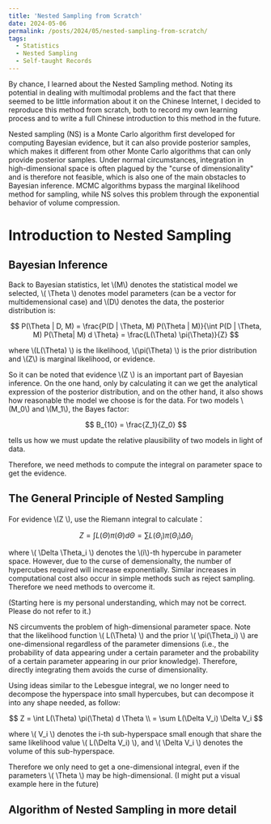 ```yaml
---
title: 'Nested Sampling from Scratch'
date: 2024-05-06
permalink: /posts/2024/05/nested-sampling-from-scratch/
tags:
  - Statistics
  - Nested Sampling
  - Self-taught Records
---
```


By chance, I learned about the Nested Sampling method. Noting its potential in dealing with multimodal problems and the fact that there seemed to be little information about it on the Chinese Internet, I decided to reproduce this method from scratch, both to record my own learning process and to write a full Chinese introduction to this method in the future.

Nested sampling (NS) is a Monte Carlo algorithm first developed for computing Bayesian evidence, but it can also provide posterior samples, which makes it different from other Monte Carlo algorithms that can only provide posterior samples. Under normal circumstances, integration in high-dimensional space is often plagued by the "curse of dimensionality" and is therefore not feasible, which is also one of the main obstacles to Bayesian inference. MCMC algorithms bypass the marginal likelihood method for sampling, while NS solves this problem through the exponential behavior of volume compression.

Introduction to Nested Sampling
======

Bayesian Inference
------

Back to Bayesian statistics, let \\(M\\) denotes the statistical model we selected, \\( \Theta \\) denotes model parameters (can be a vector for multidemensional case) and \\(D\\) denotes the data, the posterior distribution is:

$$
P(\Theta | D, M) = \frac{P(D | \Theta, M) P(\Theta | M)}{\int P(D | \Theta, M) P(\Theta| M) d \Theta} = \frac{L(\Theta) \pi(\Theta)}{Z}
$$

where \\(L(\Theta) \\) is the likelihood, \\(\pi(\Theta) \\) is the prior distribution and \\(Z\\) is marginal likelihood, or evidence.

So it can be noted that evidence \\(Z \\) is an important part of Bayesian inference. On the one hand, only by calculating it can we get the analytical expression of the posterior distribution, and on the other hand, it also shows how reasonable the model we choose is for the data. For two models \\(M_0\\) and \\(M_1\\), the Bayes factor:

$$
B_{10} = \frac{Z_1}{Z_0}
$$

tells us how we must update the relative plausibility of two models in light of data.

Therefore, we need methods to compute the integral on parameter space to get the evidence.

The General Principle of Nested Sampling
------

For evidence \\(Z \\), use the Riemann integral to calculate：

$$
Z = \int L(\Theta) \pi(\Theta) d \Theta = \sum L(\Theta_i) \pi(\Theta_i) \Delta \Theta_i
$$

where \\( \Delta \Theta_i \\) denotes the \\(i\\)-th hypercube in parameter space. However, due to the curse of demensionalty, the number of hypercubes required will increase exponentially. Similar increases in computational cost also occur in simple methods such as reject sampling. Therefore we need methods to overcome it.

(Starting here is my personal understanding, which may not be correct. Please do not refer to it.)

NS circumvents the problem of high-dimensional parameter space. Note that the likelihood function \\( L(\Theta) \\) and the prior \\( \pi(\Theta_i) \\) are one-dimensional regardless of the parameter dimensions (i.e., the probability of data appearing under a certain parameter and the probability of a certain parameter appearing in our prior knowledge). Therefore, directly integrating them avoids the curse of dimensionality.

Using ideas similar to the Lebesgue integral, we no longer need to decompose the hyperspace into small hypercubes, but can decompose it into any shape needed, as follow:

$$
Z = \int L(\Theta) \pi(\Theta) d \Theta \\
= \sum L(\Delta V_i) \Delta V_i
$$

where \\( V_i \\) denotes the i-th sub-hyperspace small enough that share the same likelihood value \\( L(\Delta V_i) \\), and \\( \Delta V_i \\) denotes the volume of this sub-hyperspace.

Therefore we only need to get a one-dimensional integral, even if the parameters \\( \Theta \\) may be high-dimensional. (I might put a visual example here in the future)

Algorithm of Nested Sampling in more detail
------

